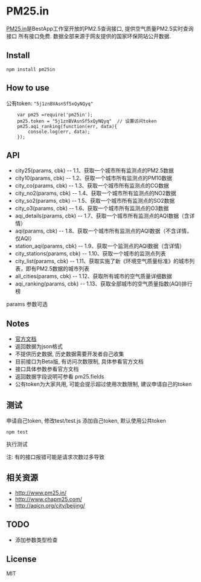 PM25.in
=======

[PM25.in](http://www.pm25.in/)是BestApp工作室开放的PM2.5查询接口, 提供空气质量PM2.5实时查询接口
所有接口免费. 数据全部来源于网友提供的国家环保网站公开数据.



## Install

    npm install pm25in

## How to use
公有token: `"5j1znBVAsnSf5xQyNQyq"` 

```
    var pm25 =require('pm25in');
    pm25.token = "5j1znBVAsnSf5xQyNQyq"  // 设置访问token
    pm25.aqi_ranking(function(err, data){
        console.log(err, data);
    });
```


## API

* city25(params, cbk) -- 1.1、获取一个城市所有监测点的PM2.5数据
* city10(params, cbk) -- 1.2、获取一个城市所有监测点的PM10数据
* city_co(params, cbk) -- 1.3、获取一个城市所有监测点的CO数据
* city_no2(params, cbk) -- 1.4、获取一个城市所有监测点的NO2数据
* city_so2(params, cbk) -- 1.5、获取一个城市所有监测点的SO2数据 
* city_o3(params, cbk) -- 1.6、获取一个城市所有监测点的O3数据
* aqi_details(params, cbk) -- 1.7、获取一个城市所有监测点的AQI数据（含详情）
* aqi(params, cbk) -- 1.8、获取一个城市所有监测点的AQI数据（不含详情，仅AQI）
* station_aqi(params, cbk) -- 1.9、获取一个监测点的AQI数据（含详情）
* city_stations(params, cbk) -- 1.10、获取一个城市的监测点列表
* city_list(params, cbk) -- 1.11、获取实施了新《环境空气质量标准》的城市列表，即有PM2.5数据的城市列表
* all_cities(params, cbk) -- 1.12、获取所有城市的空气质量详细数据
* aqi_ranking(params, cbk) -- 1.13、获取全部城市的空气质量指数(AQI)排行榜

params 参数可选

## Notes

* [官方文档](http://www.pm25.in/api_doc)
* 返回数据为json格式
* 不提供历史数据, 历史数据需要开发者自己收集
* 目前接口为Beta版, 有访问次数限制, 具体参看官方文档
* 接口具体参数参看官方文档
* 返回数据字段说明可参看 pm25.fields
* 公有token为大家共用, 可能会提示超过使用次数限制, 建议申请自己的token

## 测试
申请自己token, 修改test/test.js 添加自己token, 默认使用公共token
    
    npm test

执行测试

注: 有的接口报错可能是请求次数过多导致


## 相关资源

* http://www.pm25.in/
* http://www.chapm25.com/
* http://aqicn.org/city/beijing/

## TODO

* 添加参数类型检查


## License
MIT
